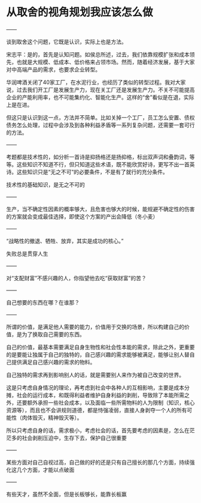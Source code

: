 # 从取舍的视角规划我应该怎么做

——

谈到取舍这个问题，它既是认识，实际上也是方法。

宋志平：是的，首先是认知问题。如侯总所述，过去，我们依靠规模扩张和成本领先，也就是大规模、低成本、低价格来占领市场。然而，随着经济发展，基于大家对中高端产品的需求，也要求企业转型。

华润啤酒关闭了40家工厂，在水泥行业，也经历了类似的转型过程。我对大家说，过去我们开工厂是发展生产力，现在关工厂还是发展生产力。不关不可能提高企业的产能利用率，也不可能集约化、智能化生产。这样的“舍”看似是在退，实际上是在进。

但这只是认识到这一点，方法并不简单。比如关掉一个工厂，员工怎么安置、债权债务怎么处理，过程中会涉及到各种利益矛盾等一系列复杂问题，还需要一套可行的方法。

——

考题都是技术性的，如分析一首诗是抑扬格还是扬抑格，标出双声词和叠韵词，等等。这些知识不知道不行，但只知道这些术语，既不能欣赏好诗，更写不出一首英诗。这些知识只是“无之不可”的必要条件，不是有了就行的充分条件。

技术性的基础知识，是无之不可的

——

生产，当不确定性因素的概率够大，且危害也够大的时候，能规避不确定性的伤害的方案就会变成最佳选择，即使这个方案的产出会降低（冬小麦）

——

“战略性的撤退、牺牲、放弃，其实是成功的核心。”

失败总是贯穿人生

——

对“支配财富”不感兴趣的人，你指望他去吃“获取财富”的苦？

——

自己想要的东西在哪？在谁那？

——

所谓的价值，是满足他人需要的能力，价值用于交换的场景，所以构建自己的价值，是为了换取自己需要的东西。

自己的价值，最基本需要满足自身生物性和社会性本能的需求，除此之外，更重要的是要能让独属于自己的独特的，自己感兴趣的需求能够被满足，能够让别人替自己提供满足自己感兴趣的需求的物料。

自己独特的需求再到影响别人的话，就是需要别人来作为被自己改变的世界。

这是只考虑自身情况的理论，再考虑到社会中各种人的互相影响，主要是成本分摊，社会的运行成本，和既得利益者维护自身利益的剥削，导致除了本能所需之外，还要额外承担一些社会成本，以及面临一些所需物料的人为限制（知识，核心资源等），而且也不会讲规则道德，都是恃强凌弱，直接人身剥夺一个人的所有可能性（肉体毁灭，精神毁灭等）。

所以只考虑自身的话，需求极小，考虑社会的话，首先要考虑的因素是，怎么在茫茫多的社会剥削压迫中，生存下去，保护自己很重要

——

某些方面对自己自视过高，自己做的好的还是只有自己擅长的那几个方面，持续强化这几个方面，才能以点破面

——

有些天才，虽然不全面，但是长板够长，能靠长板赢
